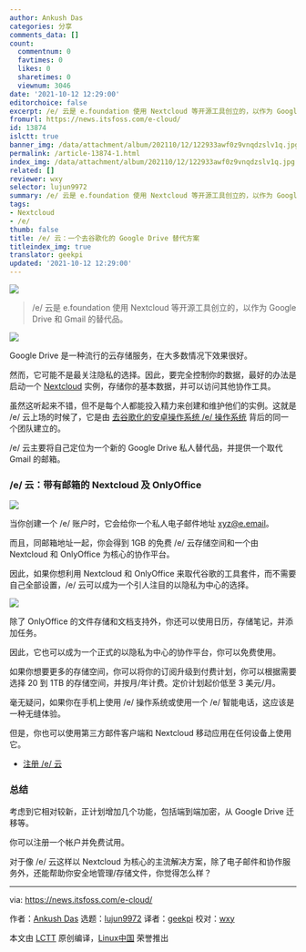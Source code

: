 ```yaml
---
author: Ankush Das
categories: 分享
comments_data: []
count:
  commentnum: 0
  favtimes: 0
  likes: 0
  sharetimes: 0
  viewnum: 3046
date: '2021-10-12 12:29:00'
editorchoice: false
excerpt: /e/ 云是 e.foundation 使用 Nextcloud 等开源工具创立的，以作为 Google Drive 和 Gmail 的替代品。
fromurl: https://news.itsfoss.com/e-cloud/
id: 13874
islctt: true
banner_img: /data/attachment/album/202110/12/122933awf0z9vnqdzslv1q.jpg
permalink: /article-13874-1.html
index_img: /data/attachment/album/202110/12/122933awf0z9vnqdzslv1q.jpg.thumb.jpg
related: []
reviewer: wxy
selector: lujun9972
summary: /e/ 云是 e.foundation 使用 Nextcloud 等开源工具创立的，以作为 Google Drive 和 Gmail 的替代品。
tags:
- Nextcloud
- /e/
thumb: false
title: /e/ 云：一个去谷歌化的 Google Drive 替代方案
titleindex_img: true
translator: geekpi
updated: '2021-10-12 12:29:00'
---
```


![](/data/attachment/album/202110/12/122933awf0z9vnqdzslv1q.jpg)



> 
> /e/ 云是 e.foundation 使用 Nextcloud 等开源工具创立的，以作为 Google Drive 和 Gmail 的替代品。
> 
> 
> 


![](/data/attachment/album/202110/12/122940to6rre7ekmi8ksxs.png)


Google Drive 是一种流行的云存储服务，在大多数情况下效果很好。


然而，它可能不是最关注隐私的选择。因此，要完全控制你的数据，最好的办法是启动一个 [Nextcloud](https://itsfoss.com/nextcloud/) 实例，存储你的基本数据，并可以访问其他协作工具。


虽然这听起来不错，但不是每个人都能投入精力来创建和维护他们的实例。这就是 /e/ 云上场的时候了，它是由 [去谷歌化的安卓操作系统 /e/ 操作系统](https://itsfoss.com/e-os-review/) 背后的同一个团队建立的。


/e/ 云主要将自己定位为一个新的 Google Drive 私人替代品，并提供一个取代 Gmail 的邮箱。


### /e/ 云：带有邮箱的 Nextcloud 及 OnlyOffice


![](/data/attachment/album/202110/12/122941axxs9kxocq2512zx.png)


当你创建一个 /e/ 账户时，它会给你一个私人电子邮件地址 [xyz@e.email](mailto:xyz@e.email)。


而且，同邮箱地址一起，你会得到 1GB 的免费 /e/ 云存储空间和一个由 Nextcloud 和 OnlyOffice 为核心的协作平台。


因此，如果你想利用 Nextcloud 和 OnlyOffice 来取代谷歌的工具套件，而不需要自己全部设置，/e/ 云可以成为一个引人注目的以隐私为中心的选择。


![](/data/attachment/album/202110/12/122943xcbc4oed4bx0tqqq.png)


除了 OnlyOffice 的文件存储和文档支持外，你还可以使用日历，存储笔记，并添加任务。


因此，它也可以成为一个正式的以隐私为中心的协作平台，你可以免费使用。


如果你想要更多的存储空间，你可以将你的订阅升级到付费计划，你可以根据需要选择 20 到 1TB 的存储空间，并按月/年计费。定价计划起价低至 3 美元/月。


毫无疑问，如果你在手机上使用 /e/ 操作系统或使用一个 /e/ 智能电话，这应该是一种无缝体验。


但是，你也可以使用第三方邮件客户端和 Nextcloud 移动应用在任何设备上使用它。


* [注册 /e/ 云](https://e.foundation/e-email-invite/)


### 总结


考虑到它相对较新，正计划增加几个功能，包括端到端加密，从 Google Drive 迁移等。


你可以注册一个帐户并免费试用。


对于像 /e/ 云这样以 Nextcloud 为核心的主流解决方案，除了电子邮件和协作服务外，还能帮助你安全地管理/存储文件，你觉得怎么样？




---


via: <https://news.itsfoss.com/e-cloud/>


作者：[Ankush Das](https://news.itsfoss.com/author/ankush/) 选题：[lujun9972](https://github.com/lujun9972) 译者：[geekpi](https://github.com/geekpi) 校对：[wxy](https://github.com/wxy)


本文由 [LCTT](https://github.com/LCTT/TranslateProject) 原创编译，[Linux中国](https://linux.cn/) 荣誉推出